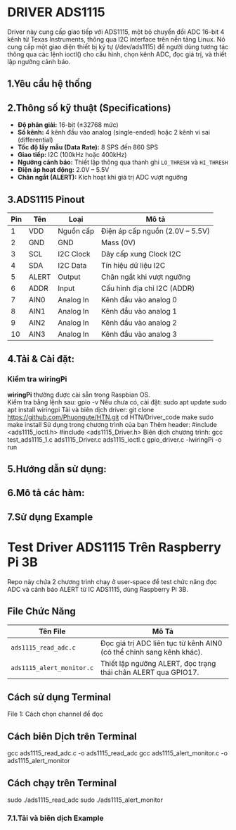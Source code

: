 # DRIVER ADS1115
Driver này cung cấp giao tiếp với ADS1115, một bộ chuyển đổi ADC 16-bit 4 kênh từ Texas Instruments, thông qua I2C interface trên nền tảng Linux.
Nó cung cấp một giao diện thiết bị ký tự (/dev/ads1115) để người dùng tương tác thông qua các lệnh ioctl() cho cấu hình, chọn kênh ADC, đọc giá trị, và thiết lập ngưỡng cảnh báo.
## 1.Yêu cầu hệ thống

## 2.Thông số kỹ thuật (Specifications)

- **Độ phân giải:** 16-bit (±32768 mức)
- **Số kênh:** 4 kênh đầu vào analog (single-ended) hoặc 2 kênh vi sai (differential)
- **Tốc độ lấy mẫu (Data Rate):** 8 SPS đến 860 SPS
- **Giao tiếp:** I2C (100kHz hoặc 400kHz)
- **Ngưỡng cảnh báo:** Thiết lập thông qua thanh ghi `LO_THRESH` và `HI_THRESH`
- **Điện áp hoạt động:** 2.0V – 5.5V
- **Chân ngắt (ALERT):** Kích hoạt khi giá trị ADC vượt ngưỡng


## 3.ADS1115 Pinout

| Pin | Tên        | Loại       | Mô tả                                     |
|-----|------------|------------|-------------------------------------------|
| 1   | VDD        | Nguồn cấp  | Điện áp cấp nguồn (2.0V – 5.5V)           |
| 2   | GND        | GND        | Mass (0V)                                 |
| 3   | SCL        | I2C Clock  | Dây cấp xung Clock I2C                    |
| 4   | SDA        | I2C Data   | Tín hiệu dữ liệu I2C                      |
| 5   | ALERT      | Output     | Chân ngắt khi vượt ngưỡng                 |
| 6   | ADDR       | Input      | Cấu hình địa chỉ I2C (ADDR)               |
| 7   | AIN0       | Analog In  | Kênh đầu vào analog 0                     |
| 8   | AIN1       | Analog In  | Kênh đầu vào analog 1                     |
| 9   | AIN2       | Analog In  | Kênh đầu vào analog 2                     |
| 10  | AIN3       | Analog In  | Kênh đầu vào analog 3                     |


## 4.Tải & Cài đặt:
### Kiểm tra wiringPi
**wiringPi** thường được cài sẵn trong Raspbian OS.  
Kiểm tra bằng lệnh sau:
gpio -v
Nếu chưa có, cài đặt:
sudo apt update
sudo apt install wiringpi
Tải và biên dịch driver:
git clone https://github.com/Phuongute/HTN.git
cd HTN/Driver_code
make
sudo make install
Sử dụng trong chương trình của bạn
Thêm header:
#include <ads1115_ioctl.h>
#include <ads1115_Driver.h>
Biên dịch chương trình:
gcc test_ads1115_1.c ads1115_Driver.c ads1115_ioctl.c gpio_driver.c -lwiringPi -o run

## 5.Hướng dẫn sử dụng:

## 6.Mô tả các hàm:

## 7.Sử dụng Example
# Test Driver ADS1115 Trên Raspberry Pi 3B

Repo này chứa 2 chương trình chạy ở user-space để test chức năng đọc ADC và cảnh báo ALERT từ IC ADS1115, dùng Raspberry Pi 3B.

## File Chức Năng

| Tên File                 | Mô Tả                                                                 |
|--------------------------|----------------------------------------------------------------------|
| `ads1115_read_adc.c`     | Đọc giá trị ADC liên tục từ kênh AIN0 (có thể chỉnh sang kênh khác). |
| `ads1115_alert_monitor.c`| Thiết lập ngưỡng ALERT, đọc trạng thái chân ALERT qua GPIO17.        |

## Cách sử dụng Terminal
File 1: Cách chọn channel để đọc

## Cách biên Dịch trên Terminal
gcc ads1115_read_adc.c -o ads1115_read_adc
gcc ads1115_alert_monitor.c -o ads1115_alert_monitor
## Cách chạy trên Terminal
sudo ./ads1115_read_adc
sudo ./ads1115_alert_monitor

### 7.1.Tải và biên dịch Example






